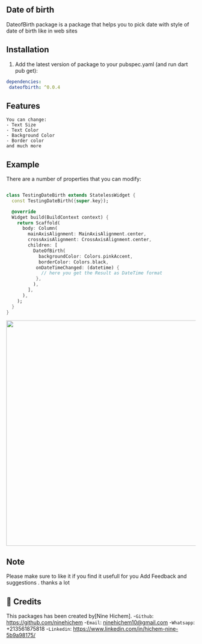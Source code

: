 <!--
This README describes the package. If you publish this package to pub.dev,
this README's contents appear on the landing page for your package.

For information about how to write a good package README, see the guide for
[writing package pages](https://dart.dev/guides/libraries/writing-package-pages).

For general information about developing packages, see the Dart guide for
[creating packages](https://dart.dev/guides/libraries/create-library-packages)
and the Flutter guide for
[developing packages and plugins](https://flutter.dev/developing-packages).
-->

## Date of birth 

 DateofBirth package is a package that helps you to pick date with style of date of birth like in web sites

## Installation

 1. Add the latest version of package to your pubspec.yaml (and run dart pub get):
 ```yaml
dependencies:
  dateofbirth: ^0.0.4
 ```

 ## Features

    You can change:
    - Text Size
    - Text Color
    - Background Color
    - Border color 
    and much more 

## Example

 There are a number of properties that you can modify:
```dart

class TestingDateBirth extends StatelessWidget {
  const TestingDateBirth({super.key});

  @override
  Widget build(BuildContext context) {
    return Scaffold(
      body: Column(
        mainAxisAlignment: MainAxisAlignment.center,
        crossAxisAlignment: CrossAxisAlignment.center,
        children: [ 
          DateOfBirth(
            backgroundColor: Colors.pinkAccent,
            borderColor: Colors.black,
           onDateTimeChanged: (datetime) {
             // here you get the Result as DateTime format 
           },
          ),
        ],
      ),
    );
  }
}
```
<img src="https://user-images.githubusercontent.com/36598259/220198226-6bb393f6-acb8-40b9-903d-f14ecf9405c8.jpg" height='600px' />

## Note

Please make sure to like it if you find it usefull for you 
Add Feedback and suggestions .
thanks a lot

## 🧑 Credits
This packages has been created by[Nine Hichem].
-`Github`: https://github.com/ninehichem
-`Email`: ninehichem10@gmail.com
-`Whatsapp`: +213561875818
-`Linkedin`: https://www.linkedin.com/in/hichem-nine-5b9a98175/
